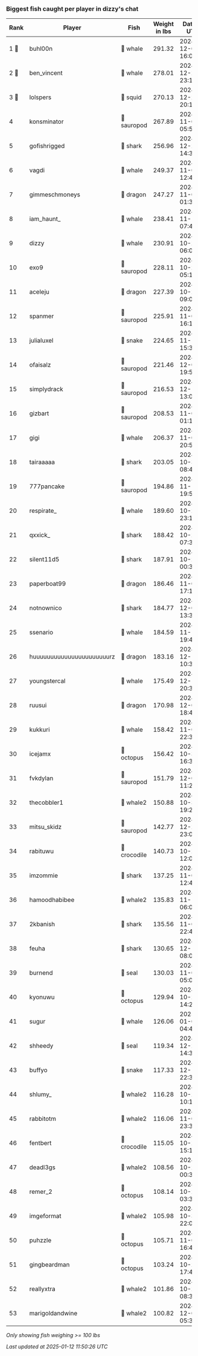 ### Biggest fish caught per player in dizzy's chat
| Rank | Player | Fish | Weight in lbs | Date in UTC |
|------|--------|-----------|---------|-----|
| 1 🥇  | buhl00n | 🐳 whale | 291.32 | 2024-12-09 16:08:37 |
| 2 🥈  | ben_vincent | 🐳 whale | 278.01 | 2024-12-24 23:18:00 |
| 3 🥉  | lolspers | 🦑 squid | 270.13 | 2024-12-25 20:13:51 |
| 4  | konsminator | 🦕 sauropod | 267.89 | 2024-11-09 05:50:16 |
| 5  | gofishrigged | 🦈 shark | 256.96 | 2024-12-23 14:36:55 |
| 6  | vagdi | 🐳 whale | 249.37 | 2024-11-01 12:46:25 |
| 7  | gimmeschmoneys | 🐉 dragon | 247.27 | 2024-11-07 01:30:12 |
| 8  | iam_haunt_ | 🐳 whale | 238.41 | 2024-11-17 07:42:58 |
| 9  | dizzy | 🐳 whale | 230.91 | 2024-10-28 06:05:36 |
| 10  | exo9 | 🦕 sauropod | 228.11 | 2024-10-21 05:19:15 |
| 11  | aceleju | 🐉 dragon | 227.39 | 2024-10-23 09:03:06 |
| 12  | spanmer | 🦕 sauropod | 225.91 | 2024-11-02 16:12:41 |
| 13  | julialuxel | 🐍 snake | 224.65 | 2024-11-19 15:34:03 |
| 14  | ofaisalz | 🦕 sauropod | 221.46 | 2024-12-02 19:53:59 |
| 15  | simplydrack | 🦕 sauropod | 216.53 | 2024-12-19 13:00:14 |
| 16  | gizbart | 🦕 sauropod | 208.53 | 2024-11-01 01:13:48 |
| 17  | gigi | 🐳 whale | 206.37 | 2024-11-09 20:55:03 |
| 18  | tairaaaaa | 🦈 shark | 203.05 | 2024-10-31 08:45:29 |
| 19  | 777pancake | 🦕 sauropod | 194.86 | 2024-11-10 19:57:47 |
| 20  | respirate_ | 🐳 whale | 189.60 | 2024-10-27 23:13:20 |
| 21  | qxxick_ | 🦈 shark | 188.42 | 2024-10-23 07:37:26 |
| 22  | silent11d5 | 🦈 shark | 187.91 | 2024-10-27 00:37:28 |
| 23  | paperboat99 | 🐉 dragon | 186.46 | 2024-11-03 17:12:59 |
| 24  | notnownico | 🦈 shark | 184.77 | 2024-12-03 13:31:43 |
| 25  | ssenario | 🐳 whale | 184.59 | 2024-11-19 19:42:40 |
| 26  | huuuuuuuuuuuuuuuuuuuuuurz | 🐉 dragon | 183.16 | 2024-12-14 10:34:27 |
| 27  | youngstercal | 🐳 whale | 175.49 | 2024-12-13 20:39:21 |
| 28  | ruusui | 🐉 dragon | 170.98 | 2024-12-08 18:40:24 |
| 29  | kukkuri | 🐳 whale | 158.42 | 2024-11-04 22:39:59 |
| 30  | icejamx | 🐙 octopus | 156.42 | 2024-10-31 16:33:56 |
| 31  | fvkdylan | 🦕 sauropod | 151.79 | 2024-12-01 11:28:55 |
| 32  | thecobbler1 | 🐋 whale2 | 150.88 | 2024-10-31 19:21:13 |
| 33  | mitsu_skidz | 🦕 sauropod | 142.77 | 2024-12-28 23:09:53 |
| 34  | rabituwu | 🐊 crocodile | 140.73 | 2024-10-25 12:06:52 |
| 35  | imzommie | 🦈 shark | 137.25 | 2024-11-09 12:48:56 |
| 36  | hamoodhabibee | 🐋 whale2 | 135.83 | 2024-11-18 06:06:11 |
| 37  | 2kbanish | 🦈 shark | 135.56 | 2024-11-01 22:42:50 |
| 38  | feuha | 🦈 shark | 130.65 | 2024-12-14 08:02:15 |
| 39  | burnend | 🦭 seal | 130.03 | 2024-11-07 05:08:10 |
| 40  | kyonuwu | 🐙 octopus | 129.94 | 2024-10-25 14:25:50 |
| 41  | sugur | 🐳 whale | 126.06 | 2025-01-01 04:44:15 |
| 42  | shheedy | 🦭 seal | 119.34 | 2024-12-29 14:32:39 |
| 43  | buffyo | 🐍 snake | 117.33 | 2024-12-11 22:36:09 |
| 44  | shlumy_ | 🐋 whale2 | 116.28 | 2024-10-23 10:11:10 |
| 45  | rabbitotm | 🐋 whale2 | 116.06 | 2024-11-02 23:32:26 |
| 46  | fentbert | 🐊 crocodile | 115.05 | 2024-10-26 15:16:24 |
| 47  | deadl3gs | 🐋 whale2 | 108.56 | 2024-10-24 00:35:47 |
| 48  | remer_2 | 🐙 octopus | 108.14 | 2024-10-26 03:38:50 |
| 49  | imgeformat | 🐋 whale2 | 105.98 | 2024-10-31 22:00:01 |
| 50  | puhzzle | 🐙 octopus | 105.71 | 2024-11-01 16:47:40 |
| 51  | gingbeardman | 🐙 octopus | 103.24 | 2024-10-21 17:42:57 |
| 52  | reallyxtra | 🐋 whale2 | 101.86 | 2024-10-22 08:33:30 |
| 53  | marigoldandwine | 🐋 whale2 | 100.82 | 2024-12-08 05:39:17 |

_Only showing fish weighing >= 100 lbs_

_Last updated at 2025-01-12 11:50:26 UTC_